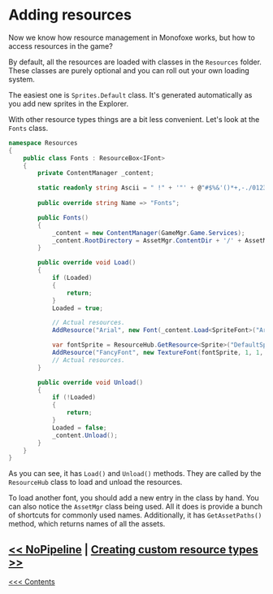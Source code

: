 # Adding resources

Now we know how resource management in Monofoxe works, but how to access resources in the game?

By default, all the resources are loaded with classes in the `Resources` folder. These classes are purely optional and you can roll out your own loading system.

The easiest one is `Sprites.Default` class. It's generated automatically as you add new sprites in the Explorer.

With other resource types things are a bit less convenient. Let's look at the `Fonts` class.

```c#
namespace Resources
{
	public class Fonts : ResourceBox<IFont>
	{
		private ContentManager _content;

		static readonly string Ascii = " !" + '"' + @"#$%&'()*+,-./0123456789:;<=>?@ABCDEFGHIJKLMNOPQRSTUVWXYZ[\]^_`abcdefghijklmnopqrstuvwxyz{|}~";
		
		public override string Name => "Fonts";

		public Fonts()
		{
			_content = new ContentManager(GameMgr.Game.Services);
			_content.RootDirectory = AssetMgr.ContentDir + '/' + AssetMgr.FontsDir;
		}

		public override void Load()
		{
			if (Loaded)
			{
				return;
			}
			Loaded = true;

			// Actual resources.
			AddResource("Arial", new Font(_content.Load<SpriteFont>("Arial")));

			var fontSprite = ResourceHub.GetResource<Sprite>("DefaultSprites", "Font");
			AddResource("FancyFont", new TextureFont(fontSprite, 1, 1, Ascii, false));
			// Actual resources.
		}

		public override void Unload()
		{
			if (!Loaded)
			{
				return;
			}
			Loaded = false;
			_content.Unload();
		}
	}
}


```

As you can see, it has `Load()` and `Unload()` methods. They are called by the `ResourceHub` class to load and unload the resources.

To load another font, you should add a new entry in the class by hand. You can also notice the `AssetMgr` class being used. All it does is provide a bunch of shortcuts for commonly used names. Additionally, it has `GetAssetPaths()` method, which returns names of all the assets.



## [<< NoPipeline](NoPipeline.md) | [Creating custom resource types >>](CreatingCustomResourceTypes.md) 

[<<< Contents](../Contents.md)

